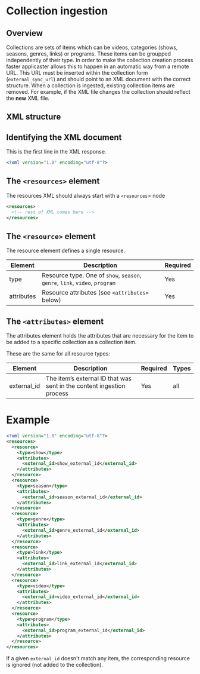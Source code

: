 # Collection ingestion

## Overview
Collections are sets of items which can be videos, categories (shows, seasons, genres, links) or programs. These items can be groupped independently of their type.
In order to make the collection creation process faster applicaster allows this to happen in an automatic way from a remote URL. This URL must be inserted within the collection form (`external_sync_url`) and should point to an XML document with the correct structure.
When a collection is ingested, existing collection items are removed. For example, if the XML file changes the collection should reflect the **new** XML file.

## XML structure

## Identifying the XML document

This is the first line in the XML response.

```xml
<?xml version="1.0" encoding="utf-8"?>
```

## The `<resources>` element

The resources XML should always start with a `<resources`> node

```xml
<resources>
  <!-- rest of XML comes here -->
</resources>
```
## The `<resource>` element

The resource element defines a single resource.

| Element    | Description                                    | Required |
|------------|------------------------------------------------|----------|
| type       | Resource type. One of `show`, `season`, `genre`, `link`, `video`, `program`    | Yes      |
| attributes | Resource attributes (see `<attributes>` below) | Yes      |

## The `<attributes>` element

The attributes element holds the attributes that are necessary for the item to be added to a specific
collection as a collection item.

These are the same for all resource types:

| Element     | Description                                                          | Required | Types |
|-------------|----------------------------------------------------------------------|----------|-------|
| external_id | The item’s external ID that was sent in the content ingestion process| Yes      | all   |

# Example
```xml
<?xml version="1.0" encoding="utf-8"?>
<resources>
  <resource>
    <type>show</type>
    <attributes>
      <external_id>show_external_id</external_id>
    </attributes>
  </resource>
  <resource>
    <type>season</type>
    <attributes>
      <external_id>season_external_id</external_id>
    </attributes>
  </resource>
  <resource>
    <type>genre</type>
    <attributes>
      <external_id>genre_external_id</external_id>
    </attributes>
  </resource>
  <resource>
    <type>link</type>
    <attributes>
      <external_id>link_external_id</external_id>
    </attributes>
  </resource>
  <resource>
    <type>video</type>
    <attributes>
      <external_id>video_external_id</external_id>
    </attributes>
  </resource>
  <resource>
    <type>program</type>
    <attributes>
      <external_id>program_external_id</external_id>
    </attributes>
  </resource>
</resources>
```

If a given `external_id` doesn't match any item, the corresponding resource is ignored (not added to the collection).
